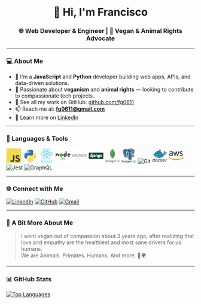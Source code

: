 <h1 align="center">👋 Hi, I'm Francisco</h1>
<h3 align="center">🌐 Web Developer & Engineer | 💚 Vegan & Animal Rights Advocate</h3>

---

### 💻 About Me

- 🚀 I'm a **JavaScript** and **Python** developer building web apps, APIs, and data-driven solutions.
- 🌱 Passionate about **veganism** and **animal rights** — looking to contribute to compassionate tech projects.
- 📂 See all my work on GitHub: [github.com/fg0611](https://github.com/fg0611)
- 📫 Reach me at: **fg0611@gmail.com**
- 💼 Learn more on [LinkedIn](https://www.linkedin.com/in/frangarrido0611)

---

### 🧰 Languages & Tools

<p align="left">
  <img src="https://raw.githubusercontent.com/devicons/devicon/master/icons/javascript/javascript-original.svg" alt="JavaScript" width="40" height="40" />
  <img src="https://raw.githubusercontent.com/devicons/devicon/master/icons/python/python-original.svg" alt="Python" width="40" height="40" />
  <img src="https://raw.githubusercontent.com/devicons/devicon/master/icons/react/react-original-wordmark.svg" alt="React" width="40" height="40" />
  <img src="https://raw.githubusercontent.com/devicons/devicon/master/icons/nodejs/nodejs-original-wordmark.svg" alt="Node.js" width="40" height="40" />
  <img src="https://raw.githubusercontent.com/devicons/devicon/master/icons/express/express-original-wordmark.svg" alt="Express" width="40" height="40" />
  <img src="https://raw.githubusercontent.com/devicons/devicon/master/icons/django/django-original.svg" alt="Django" width="40" height="40" />
  <img src="https://raw.githubusercontent.com/devicons/devicon/master/icons/mongodb/mongodb-original-wordmark.svg" alt="MongoDB" width="40" height="40" />
  <img src="https://raw.githubusercontent.com/devicons/devicon/master/icons/postgresql/postgresql-original-wordmark.svg" alt="PostgreSQL" width="40" height="40" />
  <img src="https://www.vectorlogo.zone/logos/git-scm/git-scm-icon.svg" alt="Git" width="40" height="40" />
  <img src="https://raw.githubusercontent.com/devicons/devicon/master/icons/docker/docker-original-wordmark.svg" alt="Docker" width="40" height="40" />
  <img src="https://raw.githubusercontent.com/devicons/devicon/master/icons/amazonwebservices/amazonwebservices-original-wordmark.svg" alt="AWS" width="40" height="40" />
  <img src="https://www.vectorlogo.zone/logos/jestjsio/jestjsio-icon.svg" alt="Jest" width="40" height="40" />
  <img src="https://www.vectorlogo.zone/logos/graphql/graphql-icon.svg" alt="GraphQL" width="40" height="40" />
</p>

---

### 🌐 Connect with Me

[![LinkedIn](https://img.shields.io/badge/LinkedIn-blue?style=for-the-badge&logo=linkedin&logoColor=white)](https://www.linkedin.com/in/frangarrido0611)
[![GitHub](https://img.shields.io/badge/GitHub-000?style=for-the-badge&logo=github&logoColor=white)](https://github.com/fg0611)
[![Gmail](https://img.shields.io/badge/Email-fg0611@gmail.com-D14836?style=for-the-badge&logo=gmail&logoColor=white)](mailto:fg0611@gmail.com)

---

### 🌱 A Bit More About Me

> I went vegan out of compassion about 3 years ago, after realizing that love and empathy are the healthiest and most sane drivers for us humans.  
> We are Animals. Primates. Humans. And more. 🐾🌍

---

### 📊 GitHub Stats

<a href="https://github.com/fg0611">
  <img src="https://github-readme-stats.vercel.app/api/top-langs/?username=fg0611&layout=compact&title_color=0891b2&text_color=ffffff&icon_color=0891b2&bg_color=1c1917&hide_border=true&locale=en&custom_title=Top%20Languages" alt="Top Languages" />
</a>
